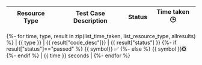 | Resource Type | Test Case Description | Status | Time taken :clock3: |
| ------------- | --------------------- | ------ | ------------------- |
 {%- for time, type, result in zip(list_time_taken, list_resource_type, allresults) %}
| {{ type }} | {{ result["code_desc"]}} | {{ result["status"] }} {%- if result["status"]=="passed" %} {{ symbol}}     :white_check_mark: {%- else %} {{ symbol }}:negative_squared_cross_mark: {%- endif %} | {{ time }} seconds |
{%- endfor %}


 
